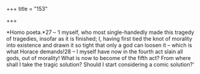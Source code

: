 +++
title = "153"

+++

*Homo poeta.*27 – ‘I myself, who most single-handedly made this tragedy of tragedies, insofar as it is finished; I, having first tied the knot of morality into existence and drawn it so tight that only a god can loosen it – which is what Horace demands\!28 – I myself have now in the fourth act slain all gods, out of morality\! What is now to become of the fifth act? From where shall I take the tragic solution? Should I start considering a comic solution?’


